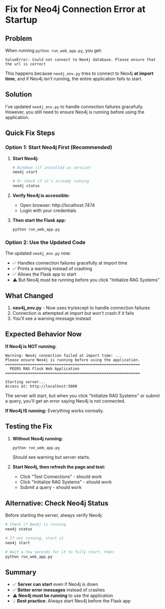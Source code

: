 # Fix for Neo4j Connection Error at Startup

## Problem
When running `python run_web_app.py`, you get:
```
ValueError: Could not connect to Neo4j database. Please ensure that the url is correct
```

This happens because `neo4j_env.py` tries to connect to Neo4j **at import time**, and if Neo4j isn't running, the entire application fails to start.

## Solution

I've updated `neo4j_env.py` to handle connection failures gracefully. However, you still need to ensure Neo4j is running before using the application.

## Quick Fix Steps

### Option 1: Start Neo4j First (Recommended)

1. **Start Neo4j:**
   ```bash
   # Windows (if installed as service)
   neo4j start
   
   # Or check if it's already running
   neo4j status
   ```

2. **Verify Neo4j is accessible:**
   - Open browser: http://localhost:7474
   - Login with your credentials

3. **Then start the Flask app:**
   ```bash
   python run_web_app.py
   ```

### Option 2: Use the Updated Code

The updated `neo4j_env.py` now:
- ✅ Handles connection failures gracefully at import time
- ✅ Prints a warning instead of crashing
- ✅ Allows the Flask app to start
- ⚠️ But Neo4j must be running before you click "Initialize RAG Systems"

## What Changed

1. **neo4j_env.py** - Now uses try/except to handle connection failures
2. Connection is attempted at import but won't crash if it fails
3. You'll see a warning message instead

## Expected Behavior Now

**If Neo4j is NOT running:**
```
Warning: Neo4j connection failed at import time: ...
Please ensure Neo4j is running before using the application.
============================================================
  PEERS RAG Flask Web Application
============================================================

Starting server...
Access at: http://localhost:5000
```

The server will start, but when you click "Initialize RAG Systems" or submit a query, you'll get an error saying Neo4j is not connected.

**If Neo4j IS running:**
Everything works normally.

## Testing the Fix

1. **Without Neo4j running:**
   ```bash
   python run_web_app.py
   ```
   Should see warning but server starts.

2. **Start Neo4j, then refresh the page and test:**
   - Click "Test Connections" - should work
   - Click "Initialize RAG Systems" - should work
   - Submit a query - should work

## Alternative: Check Neo4j Status

Before starting the server, always verify Neo4j:

```bash
# Check if Neo4j is running
neo4j status

# If not running, start it
neo4j start

# Wait a few seconds for it to fully start, then:
python run_web_app.py
```

## Summary

- ✅ **Server can start** even if Neo4j is down
- ✅ **Better error messages** instead of crashes
- ⚠️ **Neo4j must be running** to use the application
- 💡 **Best practice**: Always start Neo4j before the Flask app


